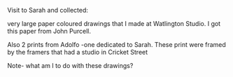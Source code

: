 Visit to Sarah and collected:

very large paper coloured drawings that I made at Watlington Studio. I got this paper from John Purcell.

Also 2 prints from Adolfo -one dedicated to Sarah. These print were framed by the framers that had a studio in Cricket Street

Note- what am I to do with these drawings?